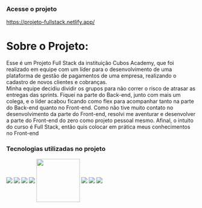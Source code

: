 ### Acesse o projeto
https://projeto-fullstack.netlify.app/

# Sobre o Projeto:

Esse é um Projeto Full Stack da instituição Cubos Academy, que foi realizado em equipe com um líder para o desenvolvimento de uma plataforma de gestão de pagamentos de uma empresa, realizando o cadastro de novos clientes e cobranças. <br> Minha equipe decidiu dividir os grupos para não correr o risco de atrasar as entregas das sprints. Fiquei na parte do Back-end, junto com mais um colega, e o líder acabou ficando como flex para acompanhar tanto na parte do Back-end quanto no Front-end. Como não tive muito contato no desenvolvimento da parte do Front-end, resolvi me aventurar e desenvolver a parte do Front-end do zero como projeto pessoal mesmo. Afinal, o intuito do curso é Full Stack, então quis colocar em prática meus conhecimentos no Front-end





### Tecnologias utilizadas no projeto

<img align="center" src="https://img.shields.io/badge/JavaScript-F7DF1E?style=for-the-badge&logo=javascript&logoColor=black"> <img align="center" src="https://img.shields.io/badge/HTML5-E34F26?style=for-the-badge&logo=html5&logoColor=white"/> <img align="center" src='https://img.shields.io/badge/React-20232A?style=for-the-badge&logo=react&logoColor=61DAFB'/> <img align="center" src='https://img.shields.io/badge/CSS3-1572B6?style=for-the-badge&logo=css3&logoColor=white' /> <img width='115px' align="center"  src='https://shields.io/badge/chakra--ui-black?logo=chakraui&style=for-the-badge%22'/> <img align="center" src='https://img.shields.io/badge/Node.js-43853D?style=for-the-badge&logo=node.js&logoColor=white' /> <img align="center" src='https://img.shields.io/badge/PostgreSQL-316192?style=for-the-badge&logo=postgresql&logoColor=white' /> <img align="center" src='https://img.shields.io/badge/Express.js-404D59?style=for-the-badge'/>
